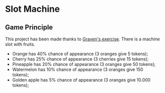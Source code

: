 # Slot Machine
## Game Principle

This project has been made thanks to [Graven's exercise](http://bit.ly/33LLoe2).
There is a machine slot with fruits.

* Orange has 40% chance of appearance (3 oranges give 5 tokens);
* Cherry has 25% chance of appearance (3 cherries give 15 tokens);
* Pineapple has 20% chance of appearance (3 oranges give 50 tokens);
* Watermelon has 10% chance of appearance (3 oranges give 150 tokens);
* Golden apple has 5% chance of appearance (3 oranges give 10.000 tokens);